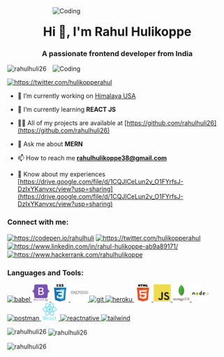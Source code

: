 <img align="right" alt="Coding" width="400" src="https://cdn.dribbble.com/users/926537/screenshots/4502924/python-2.gif"/>
<h1 align="center">Hi 👋, I'm Rahul Hulikoppe</h1>
<h3 align="center">A passionate frontend developer from India</h3>
<img align="right" alt="Coding" width="400" src="https://cdn.dribbble.com/users/1162077/screenshots/3848914/programmer.gif"/>


<p align="left"> <img src="https://komarev.com/ghpvc/?username=rahulhuli26&label=Profile%20views&color=0e75b6&style=flat" alt="rahulhuli26" /> </p>

<p align="left"> <a href="https://twitter.com/https://twitter.com/hulikopperahul" target="blank"><img src="https://img.shields.io/twitter/follow/https://twitter.com/hulikopperahul?logo=twitter&style=for-the-badge" alt="https://twitter.com/hulikopperahul" /></a> </p>

- 🔭 I’m currently working on [Himalaya USA](https://courageous-panda-a97c46.netlify.app/)

- 🌱 I’m currently learning **REACT JS**

- 👨‍💻 All of my projects are available at [https://github.com/rahulhuli26](https://github.com/rahulhuli26)

- 💬 Ask me about **MERN**

- 📫 How to reach me **rahulhulikoppe38@gmail.com**

- 📄 Know about my experiences [https://drive.google.com/file/d/1CQJlCeLun2v_O1FYrfsJ-DzIxYKanvxc/view?usp=sharing](https://drive.google.com/file/d/1CQJlCeLun2v_O1FYrfsJ-DzIxYKanvxc/view?usp=sharing)

<h3 align="left">Connect with me:</h3>
<p align="left">
<a href="https://codepen.io/https://codepen.io/rahulhuli" target="blank"><img align="center" src="https://raw.githubusercontent.com/rahuldkjain/github-profile-readme-generator/master/src/images/icons/Social/codepen.svg" alt="https://codepen.io/rahulhuli" height="30" width="40" /></a>
<a href="https://twitter.com/https://twitter.com/hulikopperahul" target="blank"><img align="center" src="https://raw.githubusercontent.com/rahuldkjain/github-profile-readme-generator/master/src/images/icons/Social/twitter.svg" alt="https://twitter.com/hulikopperahul" height="30" width="40" /></a>
<a href="https://linkedin.com/in/https://www.linkedin.com/in/rahul-hulikoppe-ab9a89171/" target="blank"><img align="center" src="https://raw.githubusercontent.com/rahuldkjain/github-profile-readme-generator/master/src/images/icons/Social/linked-in-alt.svg" alt="https://www.linkedin.com/in/rahul-hulikoppe-ab9a89171/" height="30" width="40" /></a>
<a href="https://www.hackerrank.com/https://www.hackerrank.com/rahulhulikoppe" target="blank"><img align="center" src="https://raw.githubusercontent.com/rahuldkjain/github-profile-readme-generator/master/src/images/icons/Social/hackerrank.svg" alt="https://www.hackerrank.com/rahulhulikoppe" height="30" width="40" /></a>
</p>

<h3 align="left">Languages and Tools:</h3>
<p align="left"> <a href="https://babeljs.io/" target="_blank" rel="noreferrer"> <img src="https://www.vectorlogo.zone/logos/babeljs/babeljs-icon.svg" alt="babel" width="40" height="40"/> </a> <a href="https://getbootstrap.com" target="_blank" rel="noreferrer"> <img src="https://raw.githubusercontent.com/devicons/devicon/master/icons/bootstrap/bootstrap-plain-wordmark.svg" alt="bootstrap" width="40" height="40"/> </a> <a href="https://www.w3schools.com/css/" target="_blank" rel="noreferrer"> <img src="https://raw.githubusercontent.com/devicons/devicon/master/icons/css3/css3-original-wordmark.svg" alt="css3" width="40" height="40"/> </a> <a href="https://expressjs.com" target="_blank" rel="noreferrer"> <img src="https://raw.githubusercontent.com/devicons/devicon/master/icons/express/express-original-wordmark.svg" alt="express" width="40" height="40"/> </a> <a href="https://git-scm.com/" target="_blank" rel="noreferrer"> <img src="https://www.vectorlogo.zone/logos/git-scm/git-scm-icon.svg" alt="git" width="40" height="40"/> </a> <a href="https://heroku.com" target="_blank" rel="noreferrer"> <img src="https://www.vectorlogo.zone/logos/heroku/heroku-icon.svg" alt="heroku" width="40" height="40"/> </a> <a href="https://www.w3.org/html/" target="_blank" rel="noreferrer"> <img src="https://raw.githubusercontent.com/devicons/devicon/master/icons/html5/html5-original-wordmark.svg" alt="html5" width="40" height="40"/> </a> <a href="https://developer.mozilla.org/en-US/docs/Web/JavaScript" target="_blank" rel="noreferrer"> <img src="https://raw.githubusercontent.com/devicons/devicon/master/icons/javascript/javascript-original.svg" alt="javascript" width="40" height="40"/> </a> <a href="https://www.mongodb.com/" target="_blank" rel="noreferrer"> <img src="https://raw.githubusercontent.com/devicons/devicon/master/icons/mongodb/mongodb-original-wordmark.svg" alt="mongodb" width="40" height="40"/> </a> <a href="https://nodejs.org" target="_blank" rel="noreferrer"> <img src="https://raw.githubusercontent.com/devicons/devicon/master/icons/nodejs/nodejs-original-wordmark.svg" alt="nodejs" width="40" height="40"/> </a> <a href="https://postman.com" target="_blank" rel="noreferrer"> <img src="https://www.vectorlogo.zone/logos/getpostman/getpostman-icon.svg" alt="postman" width="40" height="40"/> </a> <a href="https://reactjs.org/" target="_blank" rel="noreferrer"> <img src="https://raw.githubusercontent.com/devicons/devicon/master/icons/react/react-original-wordmark.svg" alt="react" width="40" height="40"/> </a> <a href="https://reactnative.dev/" target="_blank" rel="noreferrer"> <img src="https://reactnative.dev/img/header_logo.svg" alt="reactnative" width="40" height="40"/> </a> <a href="https://tailwindcss.com/" target="_blank" rel="noreferrer"> <img src="https://www.vectorlogo.zone/logos/tailwindcss/tailwindcss-icon.svg" alt="tailwind" width="40" height="40"/> </a> </p>

<p><img align="left" src="https://github-readme-stats.vercel.app/api/top-langs?username=rahulhuli26&show_icons=true&locale=en&layout=compact" alt="rahulhuli26" /></p>

<p>&nbsp;<img align="center" src="https://github-readme-stats.vercel.app/api?username=rahulhuli26&show_icons=true&locale=en" alt="rahulhuli26" /></p>

<p><img align="center" src="https://github-readme-streak-stats.herokuapp.com/?user=rahulhuli26&" alt="rahulhuli26" /></p>
